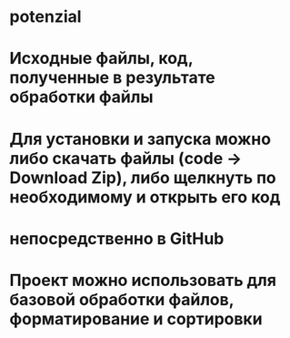 # potenzial
# Исходные файлы, код, полученные в результате обработки файлы
# Для установки и запуска можно либо скачать файлы (code -> Download Zip), либо щелкнуть по необходимому и открыть его код
# непосредственно в GitHub
# Проект можно использовать для базовой обработки файлов, форматирование и сортировки

